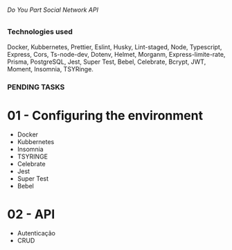 ######                                  Do You Part Social Network API

### Technologies used

Docker, Kubbernetes, Prettier, Eslint, Husky, Lint-staged, Node, Typescript, Express, Cors, Ts-node-dev, Dotenv, Helmet, Morganm, Express-limite-rate, Prisma, PostgreSQL, Jest, Super Test, Bebel, Celebrate, Bcrypt, JWT, Moment, Insomnia, TSYRinge.

### PENDING TASKS

# 01 - Configuring the environment

* Docker
* Kubbernetes
* Insomnia
* TSYRINGE
* Celebrate
* Jest
* Super Test
* Bebel

# 02 - API

* Autenticação
* CRUD